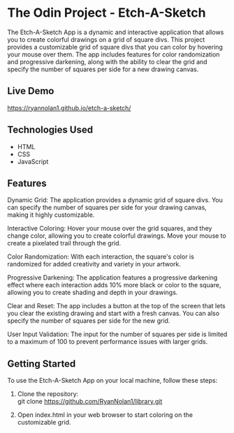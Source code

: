 # The Odin Project - Etch-A-Sketch

The Etch-A-Sketch App is a dynamic and interactive application that allows you to create colorful drawings on a grid of square divs. This project provides a customizable grid of square divs that you can color by hovering your mouse over them. The app includes features for color randomization and progressive darkening, along with the ability to clear the grid and specify the number of squares per side for a new drawing canvas.

## Live Demo

https://ryannolan1.github.io/etch-a-sketch/

## Technologies Used

- HTML
- CSS
- JavaScript

## Features

Dynamic Grid: The application provides a dynamic grid of square divs. You can specify the number of squares per side for your drawing canvas, making it highly customizable.

Interactive Coloring: Hover your mouse over the grid squares, and they change color, allowing you to create colorful drawings. Move your mouse to create a pixelated trail through the grid.

Color Randomization: With each interaction, the square's color is randomized for added creativity and variety in your artwork.

Progressive Darkening: The application features a progressive darkening effect where each interaction adds 10% more black or color to the square, allowing you to create shading and depth in your drawings.

Clear and Reset: The app includes a button at the top of the screen that lets you clear the existing drawing and start with a fresh canvas. You can also specify the number of squares per side for the new grid.

User Input Validation: The input for the number of squares per side is limited to a maximum of 100 to prevent performance issues with larger grids.

## Getting Started

To use the Etch-A-Sketch App on your local machine, follow these steps:

1. Clone the repository:
<br>git clone https://github.com/RyanNolan1/library.git

2. Open index.html in your web browser to start coloring on the customizable grid.
